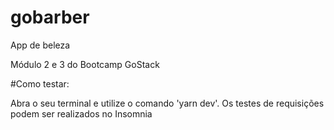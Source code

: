 # gobarber

App de beleza

Módulo 2 e 3 do Bootcamp  GoStack


#Como testar:

Abra o seu terminal e utilize o comando 'yarn dev'. Os testes de requisições podem ser realizados no Insomnia
